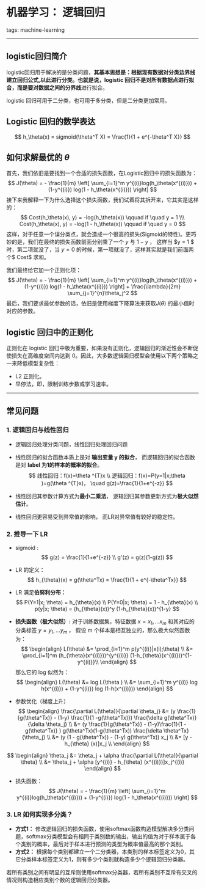 # 机器学习： 逻辑回归

tags: machine-learning

---

## logistic回归简介

logistic回归用于解决的是分类问题，**其基本思想是：根据现有数据对分类边界线建立回归公式,以此进行分类。**也就是说，logistic 回归不是对所有数据点进行拟合，而是要对**数据之间的分界线**进行拟合。

logistic 回归可用于二分类，也可用于多分类，但是二分类更加常用。


## Logistic 回归的数学表达

$$
h_\theta(x) = sigmoid(\theta^T X)  = \frac{1}{1 + e^{-\theta^T X}}
$$
##  如何求解最优的 $\theta$

首先，我们依旧是要找到一个合适的损失函数，在Logistic回归中的损失函数为：
$$
J(\theta) =    - \frac{1}{m}   \left[  \sum_{i=1}^m y^{(i)}log(h_\theta(x^{(i)}))   + (1-y^{(i)}) log(1 - h_\theta(x^{(i)}))             \right]
$$
接下来我解释一下为什么选择这个损失函数，我们试着将其拆开来，它其实是这样的：
$$
Cost(h_\theta(x), y)  =     -log(h_\theta(x))   \qquad   if \quad  y = 1   \\\
Cost(h_\theta(x), y)  =     -log(1 - h_\theta(x))   \qquad   if \quad  y = 0
$$
这样，对于任意一个误分类点，就会造成一个很高的损失(Sigmoid的特性)。更巧妙的是，我们在最终的损失函数前面分别乘了一个  $y$ 与 $1-y$  ， 这样当 $y = 1 $ 时，第二项就没了，当 $y=0$ 的时候，第一项就没了，这样其实就是我们前面两个$ Cost$ 求和。

我们最终给它加一个正则化项：
$$
J(\theta) =    - \frac{1}{m}   \left[  \sum_{i=1}^m y^{(i)}log(h_\theta(x^{(i)}))   + (1-y^{(i)}) log(1 - h_\theta(x^{(i)}))             \right] + \frac{\lambda}{2m} \sum_{j=1}^{n}\theta_j^2
$$
最后，我们要求最优参数的话，依旧是使用梯度下降算法来获取$J(\theta)$ 的最小值时对应的参数。

## logistic 回归中的正则化

正则化在 logistic 回归中极为重要，如果没有正则化，逻辑回归的渐近性会不断促使损失在高维度空间内达到 0。因此，大多数逻辑回归模型会使用以下两个策略之一来降低模型复杂性：

- L2 正则化。
- 早停法，即，限制训练步数或学习速率。

---

## 常见问题

### 1. 逻辑回归与线性回归

- 逻辑回归处理分类问题，线性回归处理回归问题

- 线性回归的拟合函数本质上是对 **输出变量 y 的拟合**， 而逻辑回归的拟合函数是对 **label 为1的样本的概率的拟合**。
  $$
  线性回归：f(x)=\theta ^{T}x \\
  逻辑回归：f(x)=P(y=1|x;\theta )=g(\theta ^{T}x)， \quad g(z)=\frac{1}{1+e^{-z}}
  $$

- 线性回归其参数计算方式为**最小二乘法**， 逻辑回归其参数更新方式为**极大似然估计**。

- 线性回归更容易受到异常值的影响， 而LR对异常值有较好的稳定性。

### 2. 推导一下 LR

- sigmoid :
  $$
  g(z) = \frac{1}{1+e^{-z}} \\
  g'(z) = g(z)(1-g(z))
  $$

- LR 的定义：
  $$
  h_{\theta}(x) = g(\theta^Tx) = \frac{1}{1 + e^{-\theta^Tx}}
  $$

- LR 满足**伯努利分布：**
  $$
  P(Y=1|x; \theta) = h_{\theta}(x) \\
  P(Y=0|x; \theta)  = 1 - h_{\theta}(x) \\
  p(y|x; \theta) = (h_{\theta}(x))^y (1-h_{\theta}(x))^{1-y}
  $$

- **损失函数（极大似然）:**  对于训练数据集，特征数据 $x={x_1, ...x_m}$ 和其对应的分类标签 $y = {y_1,...y_m}$ ， 假设 m 个样本是相互独立的，那么极大似然函数为： 
  $$
  \begin{align}
  L(\theta) &= \prod_{i=1}^m p(y^{(i)}|x(i);\theta) \\ 
  &= \prod_{i=1}^m  (h_{\theta}(x^{(i)}))^{y^{(i)}} (1-h_{\theta}(x^{(i)}))^{1-y^{(i)}}\\
  \end{align}
  $$
  那么它的 log 似然为：
  $$
  \begin{align}
  L(\theta) &= log L(\theta ) \\
  &= \sum_{i=1}^m y^{(i)} log h(x^{(i)}) + (1-y^{(i)}) log (1-h(x^{(i)}))
  \end{align}
  $$

- 参数优化（梯度上升）
  $$
  \begin{align}
  \frac{\partial L(\theta)}{\partial \theta_j} &= (y \frac{1}{g(\theta^Tx)} - (1-y) \frac{1}{1 -g(\theta^Tx)}) \frac{\delta g(\theta^Tx)}{\delta \theta_j} \\
  &= (y \frac{1}{g(\theta^Tx)} - (1-y)\frac{1}{1 -g(\theta^Tx)} ) g(\theta^Tx)(1-g(\theta^Tx)) \frac{\delta \theta^Tx}{\theta_j} \\
  &= (y (1 - g(\theta^Tx)) - (1-y) g(\theta^Tx)) x_j \\
  &= [y - h_{\theta} (x)]x_j \\
  \end{align}
  $$


$$
\begin{align}
\theta_j &= \theta_j + \alpha \frac{\partial L(\theta)}{\partial \theta} \\
&= \theta_j + \alpha [y^{(i)} - h_{\theta} (x^{(i)})]x_j^{(i)}   
\end{align}
$$



- 损失函数：
  $$
  J(\theta) = - \frac{1}{m}   \left[  \sum_{i=1}^m y^{(i)}log(h_\theta(x^{(i)}))   + (1-y^{(i)}) log(1 - h_\theta(x^{(i)}))             \right]
  $$




### 3. LR 如何实现多分类？

- **方式1：** 修改逻辑回归的损失函数，使用softmax函数构造模型解决多分类问题，softmax分类模型会有相同于类别数的输出，输出的值为对于样本属于各个类别的概率，最后对于样本进行预测的类型为概率值最高的那个类别。
- **方式2：** 根据每个类别都建立一个二分类器，本类别的样本标签定义为0，其它分类样本标签定义为1，则有多少个类别就构造多少个逻辑回归分类器。

若所有类别之间有明显的互斥则使用softmax分类器，若所有类别不互斥有交叉的情况则构造相应类别个数的逻辑回归分类器。
